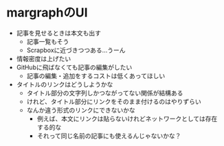 # margraphのUI

- 記事を見せるときは本文も出す
  - 記事一覧もそう
  - Scrapboxに近づきつつある...うーん
- 情報密度は上げたい
- GitHubに飛ばなくても記事の編集がしたい
  - 記事の編集・追加をするコストは低くあってほしい
- タイトルのリンクはどうしようかな
  - タイトル部分の文字列しかつながってない関係が結構ある
  - けれど、タイトル部分にリンクをそのまま付けるのはやりずらい
  - なんか違う形式のリンクにできないかな
    - 例えば、本文にリンクは貼らないけれどネットワークとしては存在する的な
    - それって同じ名前の記事にも使えるんじゃないかな？
